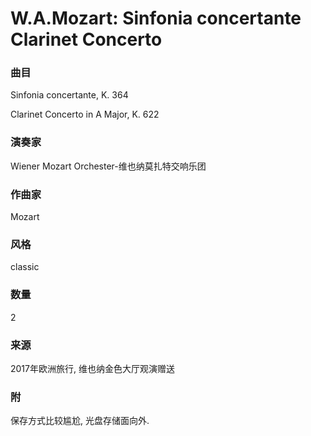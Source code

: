 # W.A.Mozart: Sinfonia concertante Clarinet Concerto

### 曲目
Sinfonia concertante, K. 364

Clarinet Concerto in A Major, K. 622
### 演奏家
Wiener Mozart Orchester-维也纳莫扎特交响乐团
### 作曲家
Mozart
### 风格
classic
### 数量
2
### 来源
2017年欧洲旅行, 维也纳金色大厅观演赠送
### 附
保存方式比较尴尬, 光盘存储面向外.